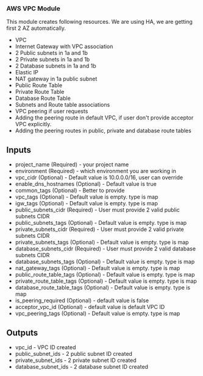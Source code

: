 ### AWS VPC Module

This module creates following resources. We are using HA, we are getting first 2 AZ automatically.

- VPC
- Internet Gateway with VPC association
- 2 Public subnets in 1a and 1b
- 2 Private subnets in 1a and 1b
- 2 Database subnets in 1a and 1b
- Elastic IP
- NAT gateway in 1a public subnet
- Public Route Table
- Private Route Table
- Database Route Table
- Subnets and Route table associations
- VPC peering if user requests
- Adding the peering route in default VPC, if user don't provide acceptor VPC explicitly.
- Adding the peering routes in public, private and database route tables

## Inputs

- project_name (Required) - your project name
- environment (Required) - which environment you are working in
- vpc_cidr (Optional) - Default value is 10.0.0.0/16, user can override
- enable_dns_hostnames (Optional) - Default value is true
- common_tags (Optional) - Better to provide
- vpc_tags (Optional) - Default value is empty. type is map
- igw_tags (Optional) - Default value is empty. type is map
- public_subnets_cidr (Required) - User must provide 2 valid public subnets CIDR
- public_subnets_tags (Optional) - Default value is empty. type is map
- private_subnets_cidr (Required) - User must provide 2 valid private subnets CIDR
- private_subnets_tags (Optional) - Default value is empty. type is map
- database_subnets_cidr (Required) - User must provide 2 valid database subnets CIDR
- database_subnets_tags (Optional) - Default value is empty. type is map
- nat_gateway_tags (Optional) - Default value is empty. type is map
- public_route_table_tags (Optional) - Default value is empty. type is map
- private_route_table_tags (Optional) - Default value is empty. type is map
- database_route_table_tags (Optional) - Default value is empty. type is map
- is_peering_required (Optional) - default value is false
- acceptor_vpc_id (Optional) - default value is default VPC ID
- vpc_peering_tags (Optional) - Default value is empty. type is map

## Outputs

- vpc_id - VPC ID created
- public_subnet_ids - 2 public subnet ID created
- private_subnet_ids - 2 private subnet ID created
- database_subnet_ids - 2 database subnet ID created
